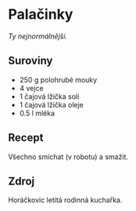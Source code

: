 # Palačinky

_Ty nejnormálnější._

## Suroviny

 * 250 g polohrubé mouky
 * 4 vejce
 * 1 čajová lžička soli
 * 1 čajová lžička oleje
 * 0.5 l mléka

## Recept

Všechno smíchat (v robotu) a smažit.

## Zdroj

Horáčkovic letitá rodinná kuchařka.

